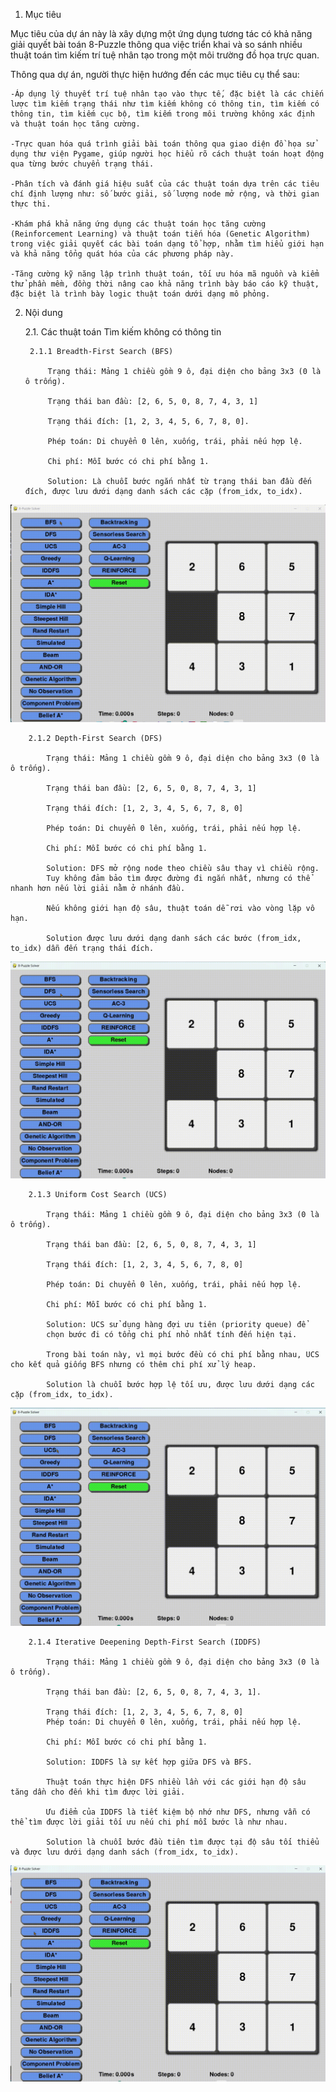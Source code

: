 1. Mục tiêu


Mục tiêu của dự án này là xây dựng một ứng dụng tương tác có khả năng giải quyết bài toán 8-Puzzle thông qua việc triển khai và so sánh nhiều thuật toán tìm kiếm trí tuệ nhân tạo trong một môi trường đồ họa trực quan.

Thông qua dự án, người thực hiện hướng đến các mục tiêu cụ thể sau:

    -Áp dụng lý thuyết trí tuệ nhân tạo vào thực tế, đặc biệt là các chiến lược tìm kiếm trạng thái như tìm kiếm không có thông tin, tìm kiếm có thông tin, tìm kiếm cục bộ, tìm kiếm trong môi trường không xác định và thuật toán học tăng cường.

    -Trực quan hóa quá trình giải bài toán thông qua giao diện đồ họa sử dụng thư viện Pygame, giúp người học hiểu rõ cách thuật toán hoạt động qua từng bước chuyển trạng thái.

    -Phân tích và đánh giá hiệu suất của các thuật toán dựa trên các tiêu chí định lượng như: số bước giải, số lượng node mở rộng, và thời gian thực thi.

    -Khám phá khả năng ứng dụng các thuật toán học tăng cường (Reinforcement Learning) và thuật toán tiến hóa (Genetic Algorithm) trong việc giải quyết các bài toán dạng tổ hợp, nhằm tìm hiểu giới hạn và khả năng tổng quát hóa của các phương pháp này.

    -Tăng cường kỹ năng lập trình thuật toán, tối ưu hóa mã nguồn và kiểm thử phần mềm, đồng thời nâng cao khả năng trình bày báo cáo kỹ thuật, đặc biệt là trình bày logic thuật toán dưới dạng mô phỏng.

2. Nội dung


    2.1. Các thuật toán Tìm kiếm không có thông tin


        2.1.1 Breadth-First Search (BFS)

            Trạng thái: Mảng 1 chiều gồm 9 ô, đại diện cho bảng 3x3 (0 là ô trống).

            Trạng thái ban đầu: [2, 6, 5, 0, 8, 7, 4, 3, 1]

            Trạng thái đích: [1, 2, 3, 4, 5, 6, 7, 8, 0].

            Phép toán: Di chuyển 0 lên, xuống, trái, phải nếu hợp lệ.

            Chi phí: Mỗi bước có chi phí bằng 1.

            Solution: Là chuỗi bước ngắn nhất từ trạng thái ban đầu đến đích, được lưu dưới dạng danh sách các cặp (from_idx, to_idx).


![](gifs/BFS.gif)

        2.1.2 Depth-First Search (DFS)

            Trạng thái: Mảng 1 chiều gồm 9 ô, đại diện cho bảng 3x3 (0 là ô trống).

            Trạng thái ban đầu: [2, 6, 5, 0, 8, 7, 4, 3, 1]

            Trạng thái đích: [1, 2, 3, 4, 5, 6, 7, 8, 0]

            Phép toán: Di chuyển 0 lên, xuống, trái, phải nếu hợp lệ.

            Chi phí: Mỗi bước có chi phí bằng 1.

            Solution: DFS mở rộng node theo chiều sâu thay vì chiều rộng.
            Tuy không đảm bảo tìm được đường đi ngắn nhất, nhưng có thể nhanh hơn nếu lời giải nằm ở nhánh đầu.

            Nếu không giới hạn độ sâu, thuật toán dễ rơi vào vòng lặp vô hạn.

            Solution được lưu dưới dạng danh sách các bước (from_idx, to_idx) dẫn đến trạng thái đích.

![](gifs/DFS.gif)

        2.1.3 Uniform Cost Search (UCS)

            Trạng thái: Mảng 1 chiều gồm 9 ô, đại diện cho bảng 3x3 (0 là ô trống).

            Trạng thái ban đầu: [2, 6, 5, 0, 8, 7, 4, 3, 1]

            Trạng thái đích: [1, 2, 3, 4, 5, 6, 7, 8, 0]

            Phép toán: Di chuyển 0 lên, xuống, trái, phải nếu hợp lệ.

            Chi phí: Mỗi bước có chi phí bằng 1.

            Solution: UCS sử dụng hàng đợi ưu tiên (priority queue) để 
            chọn bước đi có tổng chi phí nhỏ nhất tính đến hiện tại.

            Trong bài toán này, vì mọi bước đều có chi phí bằng nhau, UCS cho kết quả giống BFS nhưng có thêm chi phí xử lý heap.

            Solution là chuỗi bước hợp lệ tối ưu, được lưu dưới dạng các cặp (from_idx, to_idx).

![](gifs/UCS.gif)

        2.1.4 Iterative Deepening Depth-First Search (IDDFS)

            Trạng thái: Mảng 1 chiều gồm 9 ô, đại diện cho bảng 3x3 (0 là ô trống).

            Trạng thái ban đầu: [2, 6, 5, 0, 8, 7, 4, 3, 1].
            
            Trạng thái đích: [1, 2, 3, 4, 5, 6, 7, 8, 0]
            Phép toán: Di chuyển 0 lên, xuống, trái, phải nếu hợp lệ.

            Chi phí: Mỗi bước có chi phí bằng 1.

            Solution: IDDFS là sự kết hợp giữa DFS và BFS.

            Thuật toán thực hiện DFS nhiều lần với các giới hạn độ sâu tăng dần cho đến khi tìm được lời giải.

            Ưu điểm của IDDFS là tiết kiệm bộ nhớ như DFS, nhưng vẫn có thể tìm được lời giải tối ưu nếu chi phí mỗi bước là như nhau.

            Solution là chuỗi bước đầu tiên tìm được tại độ sâu tối thiểu và được lưu dưới dạng danh sách (from_idx, to_idx).

![](gifs/IDDFS.gif)
